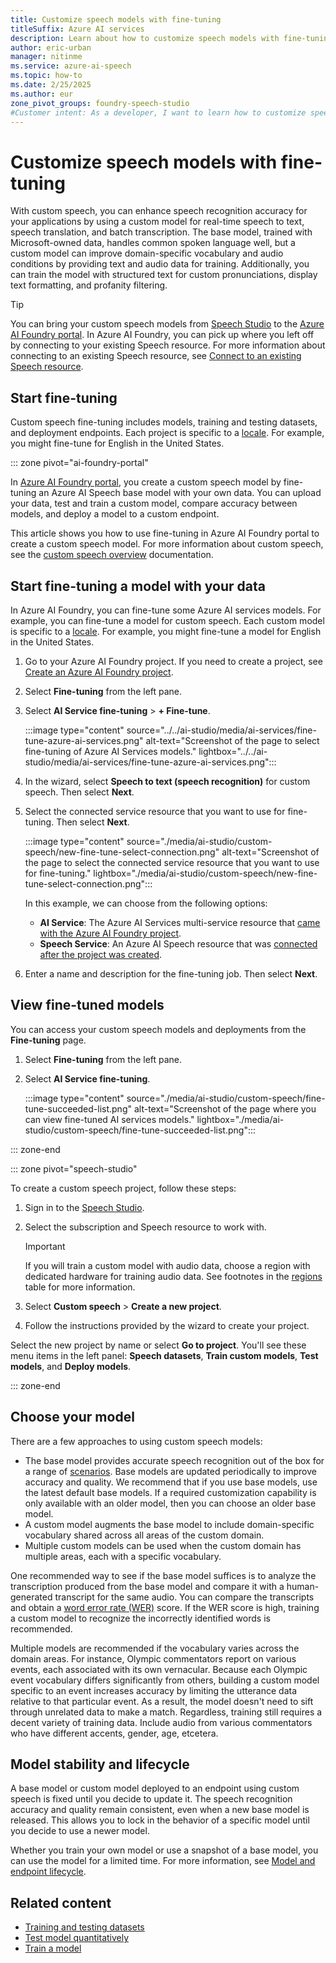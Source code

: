 ```yaml
---
title: Customize speech models with fine-tuning
titleSuffix: Azure AI services
description: Learn about how to customize speech models with fine-tuning. 
author: eric-urban
manager: nitinme
ms.service: azure-ai-speech
ms.topic: how-to
ms.date: 2/25/2025
ms.author: eur
zone_pivot_groups: foundry-speech-studio
#Customer intent: As a developer, I want to learn how to customize speech models with fine-tuning so that I can train and deploy a custom model.
---
```


# Customize speech models with fine-tuning

With custom speech, you can enhance speech recognition accuracy for your applications by using a custom model for real-time speech to text, speech translation, and batch transcription. The base model, trained with Microsoft-owned data, handles common spoken language well, but a custom model can improve domain-specific vocabulary and audio conditions by providing text and audio data for training. Additionally, you can train the model with structured text for custom pronunciations, display text formatting, and profanity filtering.

> [!TIP]
> You can bring your custom speech models from [Speech Studio](https://speech.microsoft.com) to the [Azure AI Foundry portal](https://ai.azure.com). In Azure AI Foundry, you can pick up where you left off by connecting to your existing Speech resource. For more information about connecting to an existing Speech resource, see [Connect to an existing Speech resource](../../ai-studio/ai-services/how-to/connect-ai-services.md#connect-azure-ai-services-after-you-create-a-project).

## Start fine-tuning

Custom speech fine-tuning includes models, training and testing datasets, and deployment endpoints. Each project is specific to a [locale](language-support.md?tabs=stt). For example, you might fine-tune for English in the United States.

::: zone pivot="ai-foundry-portal"

In [Azure AI Foundry portal](https://ai.azure.com), you create a custom speech model by fine-tuning an Azure AI Speech base model with your own data. You can upload your data, test and train a custom model, compare accuracy between models, and deploy a model to a custom endpoint.

This article shows you how to use fine-tuning in Azure AI Foundry portal to create a custom speech model. For more information about custom speech, see the [custom speech overview](./custom-speech-overview.md) documentation.


## Start fine-tuning a model with your data

In Azure AI Foundry, you can fine-tune some Azure AI services models. For example, you can fine-tune a model for custom speech. Each custom model is specific to a [locale](language-support.md?tabs=stt). For example, you might fine-tune a model for English in the United States.

1. Go to your Azure AI Foundry project. If you need to create a project, see [Create an Azure AI Foundry project](../../ai-studio/how-to/create-projects.md).
1. Select **Fine-tuning** from the left pane.
1. Select **AI Service fine-tuning** > **+ Fine-tune**.

    :::image type="content" source="../../ai-studio/media/ai-services/fine-tune-azure-ai-services.png" alt-text="Screenshot of the page to select fine-tuning of Azure AI Services models." lightbox="../../ai-studio/media/ai-services/fine-tune-azure-ai-services.png":::
 
1. In the wizard, select **Speech to text (speech recognition)** for custom speech. Then select **Next**.
1. Select the connected service resource that you want to use for fine-tuning. Then select **Next**.

    :::image type="content" source="./media/ai-studio/custom-speech/new-fine-tune-select-connection.png" alt-text="Screenshot of the page to select the connected service resource that you want to use for fine-tuning." lightbox="./media/ai-studio/custom-speech/new-fine-tune-select-connection.png":::

    In this example, we can choose from the following options:
    - **AI Service**: The Azure AI Services multi-service resource that [came with the Azure AI Foundry project](../../ai-studio/ai-services/how-to/connect-ai-services.md#connect-azure-ai-services-when-you-create-a-project-for-the-first-time).
    - **Speech Service**: An Azure AI Speech resource that was [connected after the project was created](../../ai-studio/ai-services/how-to/connect-ai-services.md#connect-azure-ai-services-after-you-create-a-project). 

1. Enter a name and description for the fine-tuning job. Then select **Next**.

## View fine-tuned models

You can access your custom speech models and deployments from the **Fine-tuning** page. 

1. Select **Fine-tuning** from the left pane.
1. Select **AI Service fine-tuning**.

    :::image type="content" source="./media/ai-studio/custom-speech/fine-tune-succeeded-list.png" alt-text="Screenshot of the page where you can view fine-tuned AI services models." lightbox="./media/ai-studio/custom-speech/fine-tune-succeeded-list.png":::

::: zone-end

::: zone pivot="speech-studio"

To create a custom speech project, follow these steps:

1. Sign in to the [Speech Studio](https://aka.ms/speechstudio/customspeech).
1. Select the subscription and Speech resource to work with. 

    > [!IMPORTANT]
    > If you will train a custom model with audio data, choose a region with dedicated hardware for training audio data. See footnotes in the [regions](regions.md#regions) table for more information.

1. Select **Custom speech** > **Create a new project**. 
1. Follow the instructions provided by the wizard to create your project. 

Select the new project by name or select **Go to project**. You'll see these menu items in the left panel: **Speech datasets**, **Train custom models**, **Test models**, and **Deploy models**. 

::: zone-end


## Choose your model

There are a few approaches to using custom speech models:
- The base model provides accurate speech recognition out of the box for a range of [scenarios](overview.md#speech-scenarios). Base models are updated periodically to improve accuracy and quality. We recommend that if you use base models, use the latest default base models. If a required customization capability is only available with an older model, then you can choose an older base model. 
- A custom model augments the base model to include domain-specific vocabulary shared across all areas of the custom domain.
- Multiple custom models can be used when the custom domain has multiple areas, each with a specific vocabulary.

One recommended way to see if the base model suffices is to analyze the transcription produced from the base model and compare it with a human-generated transcript for the same audio. You can compare the transcripts and obtain a [word error rate (WER)](how-to-custom-speech-evaluate-data.md#evaluate-word-error-rate-wer) score. If the WER score is high, training a custom model to recognize the incorrectly identified words is recommended.

Multiple models are recommended if the vocabulary varies across the domain areas. For instance, Olympic commentators report on various events, each associated with its own vernacular. Because each Olympic event vocabulary differs significantly from others, building a custom model specific to an event increases accuracy by limiting the utterance data relative to that particular event. As a result, the model doesn't need to sift through unrelated data to make a match. Regardless, training still requires a decent variety of training data. Include audio from various commentators who have different accents, gender, age, etcetera. 

## Model stability and lifecycle

A base model or custom model deployed to an endpoint using custom speech is fixed until you decide to update it. The speech recognition accuracy and quality remain consistent, even when a new base model is released. This allows you to lock in the behavior of a specific model until you decide to use a newer model.

Whether you train your own model or use a snapshot of a base model, you can use the model for a limited time. For more information, see [Model and endpoint lifecycle](./how-to-custom-speech-model-and-endpoint-lifecycle.md).

## Related content

* [Training and testing datasets](./how-to-custom-speech-test-and-train.md)
* [Test model quantitatively](how-to-custom-speech-evaluate-data.md)
* [Train a model](how-to-custom-speech-train-model.md)
